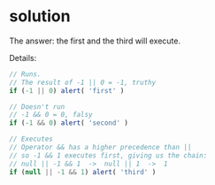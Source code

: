 # solution

The answer: the first and the third will execute.

Details:

```javascript
// Runs.
// The result of -1 || 0 = -1, truthy
if (-1 || 0) alert( 'first' )

// Doesn't run
// -1 && 0 = 0, falsy
if (-1 && 0) alert( 'second' )

// Executes
// Operator && has a higher precedence than ||
// so -1 && 1 executes first, giving us the chain:
// null || -1 && 1  ->  null || 1  ->  1
if (null || -1 && 1) alert( 'third' )
```

